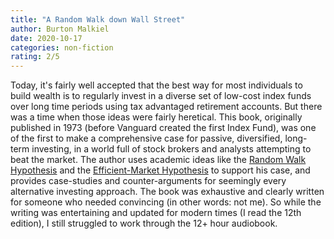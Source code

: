 ```yaml
---
title: "A Random Walk down Wall Street"
author: Burton Malkiel
date: 2020-10-17
categories: non-fiction
rating: 2/5
---
```


Today, it's fairly well accepted that the best way for most individuals to build wealth is to regularly invest in a diverse set of low-cost index funds over long time periods using tax advantaged retirement accounts. But there was a time when those ideas were fairly heretical. This book, originally published in 1973 (before Vanguard created the first Index Fund), was one of the first to make a comprehensive case for passive, diversified, long-term investing, in a world full of stock brokers and analysts attempting to beat the market. The author uses academic ideas like the [Random Walk Hypothesis](https://en.wikipedia.org/wiki/Random_walk_hypothesis) and the [Efficient-Market Hypothesis](https://en.wikipedia.org/wiki/Efficient-market_hypothesis) to support his case, and provides case-studies and counter-arguments for seemingly every alternative investing approach. The book was exhaustive and clearly written for someone who needed convincing (in other words: not me). So while the writing was entertaining and updated for modern times (I read the 12th edition), I still struggled to work through the 12+ hour audiobook.
